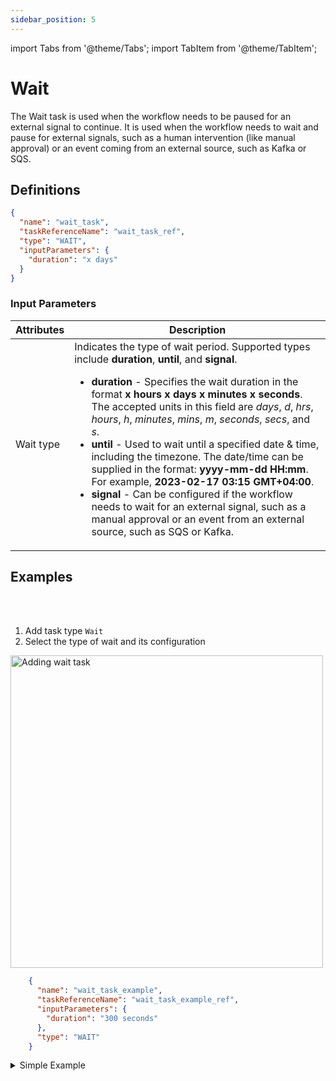 ```yaml
---
sidebar_position: 5
---
```


import Tabs from '@theme/Tabs';
import TabItem from '@theme/TabItem';

# Wait

The Wait task is used when the workflow needs to be paused for an external signal to continue. It is used when the workflow needs to wait and pause for external signals, such as a human intervention (like manual approval) or an event coming from an external source, such as Kafka or SQS.

## Definitions

```json
{
  "name": "wait_task",
  "taskReferenceName": "wait_task_ref",
  "type": "WAIT",
  "inputParameters": {
    "duration": "x days"
  }
}
```

### Input Parameters

| Attributes | Description                                                                                                                                                                                                                                                                                                                                                                                                                                                                                                                                                                                                                                                                                                                                          |
| ---------- | ---------------------------------------------------------------------------------------------------------------------------------------------------------------------------------------------------------------------------------------------------------------------------------------------------------------------------------------------------------------------------------------------------------------------------------------------------------------------------------------------------------------------------------------------------------------------------------------------------------------------------------------------------------------------------------------------------------------------------------------------------- |
| Wait type  | Indicates the type of wait period. Supported types include **duration**, **until**, and **signal**. <ul><li><b>duration</b> - Specifies the wait duration in the format **x hours x days x minutes x seconds**. The accepted units in this field are *days*, *d*, *hrs*, *hours*, *h*, *minutes*, *mins*, *m*, *seconds*, *secs*, and *s*.</li><li><b>until</b> - Used to wait until a specified date & time, including the timezone. The date/time can be supplied in the format: **yyyy-mm-dd HH:mm**. For example, **2023-02-17 03:15 GMT+04:00**.</li><li><b>signal</b> - Can be configured if the workflow needs to wait for an external signal, such as a manual approval or an event from an external source, such as SQS or Kafka.</li></ul> |

## Examples


<Tabs>
<TabItem value="UI" label="UI" className="paddedContent">

<div className="row">
<div className="col col--4">

<br/>
<br/>

1. Add task type `Wait`
2. Select the type of wait and its configuration

</div>
<div className="col">
<div className="embed-loom-video">

<p><img src="/content/img/ui-guide-wait-task.png" alt="Adding wait task" width="500" height="auto"/></p>

</div>
</div>
</div>



</TabItem>
 <TabItem value="JSON" label="JSON Example">

```json
    {
      "name": "wait_task_example",
      "taskReferenceName": "wait_task_example_ref",
      "inputParameters": {
        "duration": "300 seconds"
      },
      "type": "WAIT"
    }
```

</TabItem>
</Tabs>


<details><summary>Simple Example</summary>
<p>
The following wait task waits until Dec 25, {new Date().getFullYear() + 2} 9 am PST. Yes that's right <b>{new Date().getFullYear() + 2}</b>!
</p>

<pre><code className="language-json">{`{
  "name":"wait_until_date",
  "taskReferenceName":"wait_until_date_ref",
  "taskType": "WAIT",
  "inputParameters": {
    "until": "${new Date().getFullYear() + 2}-12-25 09:00 PST"
  }
}
`}
</code></pre>

</details>